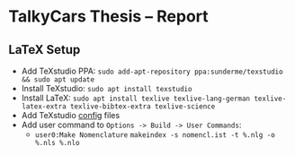 # TalkyCars Thesis – Report

## LaTeX Setup
* Add TeXstudio PPA: `sudo add-apt-repository ppa:sunderme/texstudio && sudo apt update`
* Install TeXstudio: `sudo apt install texstudio`
* Install LaTeX: `sudo apt install texlive texlive-lang-german texlive-latex-extra texlive-bibtex-extra texlive-science`
* Add TeXstudio [config](/report/texstudio) files
* Add user command to `Options -> Build -> User Commands`:
  * `user0:Make Nomenclature` `makeindex -s nomencl.ist -t %.nlg -o %.nls %.nlo`